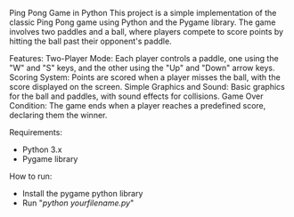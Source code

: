 Ping Pong Game in Python
This project is a simple implementation of the classic Ping Pong game using Python and the Pygame library. The game involves two paddles and a ball, where players compete to score points by hitting the ball past their opponent's paddle.

Features:
Two-Player Mode: Each player controls a paddle, one using the "W" and "S" keys, and the other using the "Up" and "Down" arrow keys.
Scoring System: Points are scored when a player misses the ball, with the score displayed on the screen.
Simple Graphics and Sound: Basic graphics for the ball and paddles, with sound effects for collisions.
Game Over Condition: The game ends when a player reaches a predefined score, declaring them the winner.

Requirements:
- Python 3.x
- Pygame library

How to run:
- Install the pygame python library
- Run "_python yourfilename.py_"
